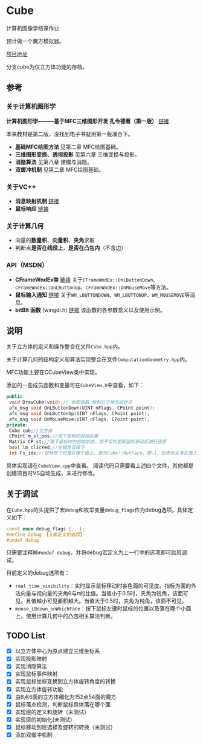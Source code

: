 # Cube

计算机图像学结课作业

预计做一个魔方模拟器。

[项目地址](https://github.com/Jinvic/Cube)

分支cube为仅立方体功能的存档。

## 参考

### 关于计算机图形学

**计算机图形学———基于MFC三维图形开发 孔令德著（第一版）** [链接](https://u.xueshu86.com/13429290.html)

本来教材是第二版，没找到电子书就用第一版凑合下。

- **基础MFC绘图方法** 见第二章 MFC绘图基础。
- **三维图形变换、透视投影** 见第六章 三维变换与投影。
- **消隐算法** 见第八章 建模与消隐。
- **双缓冲机制** 见第二章 MFC绘图基础。

### 关于VC++

- **消息映射机制** [链接](https://blog.csdn.net/qq_44974888/article/details/124355801)
- **鼠标响应** [链接](https://blog.csdn.net/Eastmount/article/details/53192634)

### 关于计算几何

- 向量的**数量积**、**向量积**、**夹角**求取
- 判断点**是否在线段上**，**是否在凸包内**（不含边）

### API（MSDN）

- **CFrameWndEx类** [链接](https://learn.microsoft.com/zh-cn/cpp/mfc/reference/cframewndex-class?view=msvc-170) 关于`CFrameWndEx::OnLButtonDown`、`CFrameWndEx::OnLButtonUp`、`CFrameWndEx::OnMouseMove`等方法。
- **鼠标输入通知** [链接](https://learn.microsoft.com/zh-cn/windows/win32/inputdev/mouse-input-notifications) 关于`WM_LBUTTONDOWN`、`WM_LBUTTONUP`、`WM_MOUSEMOVE`等消息。
- **bitBlt 函数** (wingdi.h) [链接](https://learn.microsoft.com/zh-cn/windows/win32/api/wingdi/nf-wingdi-bitblt) 该函数的各参数意义以及使用示例。

## 说明

关于立方体的定义和操作整合在文件`Cube.hpp`内。

关于计算几何的结构定义和算法实现整合在文件`ComputationGeometry.hpp`内。

MFC功能主要在CCubeView类中实现。

添加的一些成员函数和变量可在`CubeView.h`中查看，如下：

```C++
public:
 void DrawCube(void);// 绘图函数,绘制立方体当前状态
 afx_msg void OnLButtonDown(UINT nFlags, CPoint point);
 afx_msg void OnLButtonUp(UINT nFlags, CPoint point);
 afx_msg void OnMouseMove(UINT nFlags, CPoint point);
private:
 Cube cub;//立方体
 CPoint m_st_pos;//按下鼠标的起始位置
 Matrix CP_st;//按下鼠标时的初始状态，用于实时更新鼠标移动后进行还原
 bool lm_clicked;//左键是否按下
 int Fs_idx;//鼠标按下时落在哪个面上。若为Cube::OutFace，即-1，则表示未落在面上
```

具体实现请在`CubeView.cpp`中查看。
阅读代码只需要看上述四个文件，其他都是创建项目时VS自动生成，未进行修改。

## 关于调试

在`Cube.hpp`的头提供了宏`debug`和枚举变量`debug_flags`作为debug选项。具体定义如下：

```C++
const enum debug_flags {...};
#define debug 【上面定义的选项】
#undef debug
```

只需要注释掉`#undef debug`，并将debug宏定义为上一行中的选项即可启用调试。

目前定义的debug选项有：

- `real_time_visibility`：实时显示鼠标移动时各色面的可见度。指标为面的外法向量与视向量的夹角θ与π的比值。当值小于0.5时，夹角为锐角，该面可见，且值越小可见面积越大。当值大于0.5时，夹角为钝角，该面不可见。
- `mouse_LBdown_onWhichFace`：按下鼠标左键时鼠标的位置以及落在哪个小面上，使用计算几何中的凸包相关算法判断。

## TODO List

- [x] 以立方体中心为原点建立三维坐标系
- [x] 实现投影映射
- [x] 实现消隐算法
- [x] 实现鼠标事件映射
- [x] 实现鼠标坐标变换到立方体旋转角度的转换
- [x] 实现立方体旋转功能
- [x] 由8点6面的立方体细化为152点54面的魔方
- [x] 鼠标落点检测，判断鼠标具体落在哪个面
- [x] 实现层的定义和旋转（未测试）
- [x] 实现层的初始化(未测试)
- [x] 鼠标移动到层选择及旋转的转换（未测试）
- [x] 添加双缓冲机制

